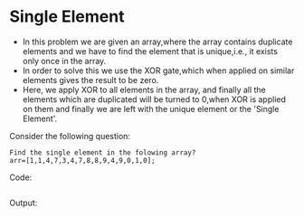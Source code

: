 # Single Element

- In this problem we are given an array,where the array contains duplicate elements and we have to find the element that is unique,i.e., it exists only once in the array.
- In order to solve this we use the XOR gate,which when applied on similar elements gives the result to be zero.
- Here, we apply XOR to all elements in the array, and finally all the elements which are duplicated will be turned to 0,when XOR is applied on them and finally we are left with the unique element or the 'Single Element'.

Consider the following question:

```
Find the single element in the folowing array?
arr=[1,1,4,7,3,4,7,8,8,9,4,9,0,1,0];
```

Code:
``` C

```

Output:
```

```
